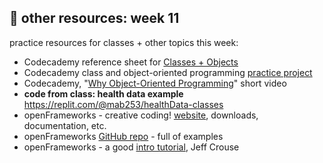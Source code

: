 ## 🤖 other resources: week 11

practice resources for classes + other topics this week:
- Codecademy reference sheet for [Classes + Objects](https://www.codecademy.com/learn/learn-c-plus-plus/modules/learn-cpp-classes-and-objects/cheatsheet)
- Codecademy class and object-oriented programming [practice project](https://www.codecademy.com/courses/learn-c-plus-plus/projects/cpp-dating-profile)
- Codecademy, "[Why Object-Oriented Programming](https://www.codecademy.com/courses/learn-c-plus-plus/articles/cpp-object-oriented-programming)" short video
- **code from class: health data example** https://replit.com/@mab253/healthData-classes
- openFrameworks - creative coding! [website](https://openframeworks.cc/), downloads, documentation, etc.
- openFrameworks [GitHub repo](https://github.com/openframeworks/openFrameworks) - full of examples
- openFrameworks - a good [intro tutorial](https://jeffish.com/teaching/code-for-art/getting-started-with-of), Jeff Crouse
